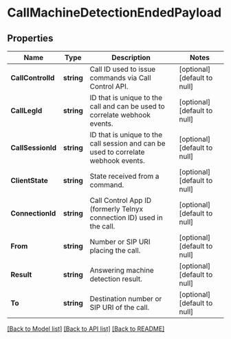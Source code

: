# CallMachineDetectionEndedPayload

## Properties
Name | Type | Description | Notes
------------ | ------------- | ------------- | -------------
**CallControlId** | **string** | Call ID used to issue commands via Call Control API. | [optional] [default to null]
**CallLegId** | **string** | ID that is unique to the call and can be used to correlate webhook events. | [optional] [default to null]
**CallSessionId** | **string** | ID that is unique to the call session and can be used to correlate webhook events. | [optional] [default to null]
**ClientState** | **string** | State received from a command. | [optional] [default to null]
**ConnectionId** | **string** | Call Control App ID (formerly Telnyx connection ID) used in the call. | [optional] [default to null]
**From** | **string** | Number or SIP URI placing the call. | [optional] [default to null]
**Result** | **string** | Answering machine detection result. | [optional] [default to null]
**To** | **string** | Destination number or SIP URI of the call. | [optional] [default to null]

[[Back to Model list]](../README.md#documentation-for-models) [[Back to API list]](../README.md#documentation-for-api-endpoints) [[Back to README]](../README.md)


